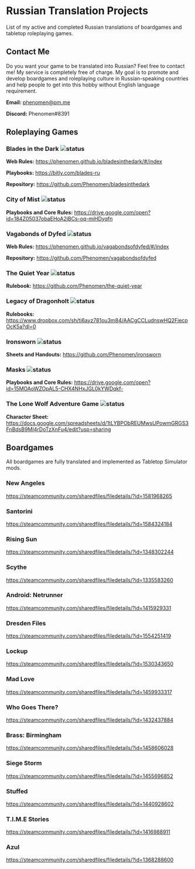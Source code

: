 # Russian Translation Projects
List of my active and completed Russian translations of boardgames and tabletop roleplaying games.

## Contact Me
Do you want your game to be translated into Russian? Feel free to contact me! My service is completely free of charge. My goal is to promote and develop boardgames and roleplaying culture in Russian-speaking countries and help people to get into this hobby without English language requirement.

**Email:** phenomen@pm.me

**Discord:** Phenomen#8391

## Roleplaying Games

### Blades in the Dark ![status](https://img.shields.io/badge/status-completed-green.svg) 
**Web Rules:** https://phenomen.github.io/bladesinthedark/#/index

**Playbooks:** https://bitly.com/blades-ru

**Repository:** https://github.com/Phenomen/bladesinthedark

### City of Mist ![status](https://img.shields.io/badge/status-completed-green.svg) 
**Playbooks and Core Rules:** https://drive.google.com/open?id=184Z05037obaEHoA2jBCs-oq-miHDyqfn

### Vagabonds of Dyfed ![status](https://img.shields.io/badge/status-in--progress-orange.svg) 
**Web Rules:** https://phenomen.github.io/vagabondsofdyfed/#/index

**Repository:** https://github.com/Phenomen/vagabondsofdyfed

### The Quiet Year ![status](https://img.shields.io/badge/status-completed-green.svg) 
**Rulebook:** https://github.com/Phenomen/the-quiet-year

### Legacy of Dragonholt ![status](https://img.shields.io/badge/status-completed-green.svg)
**Rulebooks:** https://www.dropbox.com/sh/ti6ayz781ou3m84/AACgCCLudnswHQ2FiecpOcK5a?dl=0

### Ironsworn ![status](https://img.shields.io/badge/status-in--progress-orange.svg) 
**Sheets and Handouts:** https://github.com/Phenomen/ironsworn

### Masks ![status](https://img.shields.io/badge/status-completed-green.svg) 
**Playbooks and Core Rules:** https://drive.google.com/open?id=15MOAoWZOpAL5-CHX4NHxJGL0kYWDqkf-

### The Lone Wolf Adventure Game ![status](https://img.shields.io/badge/status-completed-green.svg) 
**Character Sheet:** https://docs.google.com/spreadsheets/d/1tLYBPObREUMwsUPowmGRGS3FnBdsB9MI4rDoTzXnFu4/edit?usp=sharing

## Boardgames

All boardgames are fully translated and implemented as Tabletop Simulator mods.

### **New Angeles** 
https://steamcommunity.com/sharedfiles/filedetails/?id=1581968265

### **Santorini** 
https://steamcommunity.com/sharedfiles/filedetails/?id=1584324184

### **Rising Sun**
https://steamcommunity.com/sharedfiles/filedetails/?id=1348302244

### **Scythe**
https://steamcommunity.com/sharedfiles/filedetails/?id=1335583260

### **Android: Netrunner**
https://steamcommunity.com/sharedfiles/filedetails/?id=1415929331

### **Dresden Files** 
https://steamcommunity.com/sharedfiles/filedetails/?id=1554251419

### **Lockup** 
https://steamcommunity.com/sharedfiles/filedetails/?id=1530343650

### **Mad Love** 
https://steamcommunity.com/sharedfiles/filedetails/?id=1459933317

### **Who Goes There?**
https://steamcommunity.com/sharedfiles/filedetails/?id=1432437884

### **Brass: Birmingham** 
https://steamcommunity.com/sharedfiles/filedetails/?id=1458606028

### **Siege Storm**
https://steamcommunity.com/sharedfiles/filedetails/?id=1455696852

### **Stuffed**
https://steamcommunity.com/sharedfiles/filedetails/?id=1440928602

### **T.I.M.E Stories**
https://steamcommunity.com/sharedfiles/filedetails/?id=1416988911

### **Azul**
https://steamcommunity.com/sharedfiles/filedetails/?id=1368288600
